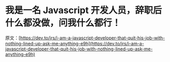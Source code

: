 # 我是一名 Javascript 开发人员，辞职后什么都没做，问我什么都行！

原文：[https://dev.to/jrs/i-am-a-javascript-developer-that-quit-his-job-with-nothing-lined-up-ask-me-anything-e9h](https://dev.to/jrs/i-am-a-javascript-developer-that-quit-his-job-with-nothing-lined-up-ask-me-anything-e9h)